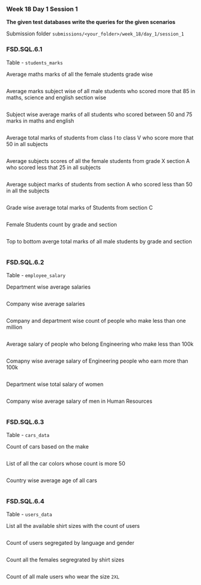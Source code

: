### Week 18 Day 1 Session 1

**The given test databases write the queries for the given scenarios**

Submission folder `submissions/<your_folder>/week_18/day_1/session_1`

### FSD.SQL.6.1

Table - `students_marks`

Average maths marks of all the female students grade wise

```sql

```

Average marks subject wise of all male students who scored more that 85 in maths, science and english section wise

```sql

```

Subject wise average marks of all students who scored between 50 and 75 marks in maths and english

```sql

```

Average total marks of students from class I to class V who score more that 50 in all subjects

```sql

```

Average subjects scores of all the female students from grade X  section A who scored  less that 25 in all subjects

```sql

```


Average subject marks of students from section A who scored less than 50 in all the subjects

```sql

```

Grade wise average total marks of Students from section C

```sql

```


Female Students count by grade and section

```sql

```

Top to bottom averge total marks of all male students by grade and section

```sql

```

### FSD.SQL.6.2

Table - `employee_salary`

Department wise average salaries

```sql

```

Company wise average salaries

```sql

```

Company and department wise count of people who make less than one million

```sql

```

Average salary of people who belong Engineering  who make less than 100k 

```sql

```

Comapny wise average salary of  Engineering people who earn more than 100k

```sql

```

Department wise total salary of women 

```sql

```

Company wise average salary of men in Human Resources

```sql

```

### FSD.SQL.6.3

Table - `cars_data`

Count of cars based on the make
```sql

```

List of all the car colors whose count is more 50
```sql

```

Country wise average age of all cars
```sql

```


### FSD.SQL.6.4

Table - `users_data`

List all the available shirt sizes with the count of users 

```sql

```

Count of users segregated by language and gender

```sql

```

Count all the females segregrated by shirt sizes

```sql

```


Count of all male users who wear the size `2XL`

```sql

```
